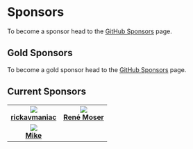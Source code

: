 # Sponsors

To become a sponsor head to the [GitHub Sponsors](https://github.com/sponsors/MasoniteFramework) page.

## Gold Sponsors

To become a gold sponsor head to the [GitHub Sponsors](https://github.com/sponsors/MasoniteFramework) page.

## Current Sponsors

|  |  |
| :-----------: | :-----------: |
| <div><img src="https://avatars.githubusercontent.com/u/65045079?s=460&u=dd02168e9adb79ed9d18b9dcf6d787f17b7d7bc8&v=4"></div> <div> <a href="https://github.com/resmo">**rickavmaniac**</a></div> | <div><img src="https://avatars.githubusercontent.com/u/23809?s=460&u=cbe03c9202707a14ba43e4e94898b208bbeb693d&v=4"></div> <div> <a href="https://github.com/resmo">**René Moser**</a></div> |
| <div><img src="https://avatars.githubusercontent.com/u/3219890?s=460&v=4"></div> <div> <a href="https://github.com/mkeneqa">**Mike**</a></div> |  |
 




